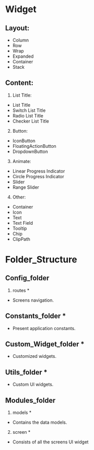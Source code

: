 # Widget
## Layout:
- Column
- Row
- Wrap
- Expanded
- Container
- Stack

## Content:
1. List Title:
- List Title
- Switch List Title
- Radio List Title
- Checker List Title
2. Button:
- IconButton
- FloatingActionButton
- DropdownButton
3. Animate:
- Linear Progress Indicator
- Circle Progress Indicator
- Slider
- Range Slider
4. Other:
- Container
- Icon
- Text
- Text Field
- Tooltip
- Chip
- ClipPath

# Folder_Structure

## Config_folder
1. routes *
- Screens navigation.

## Constants_folder *
- Present application constants.

## Custom_Widget_folder *
- Customized widgets.

## Utils_folder *
- Custom UI widgets.

## Modules_folder
1. models *
- Contains the data models.

2. screen *
- Consists of all the screens UI widget
